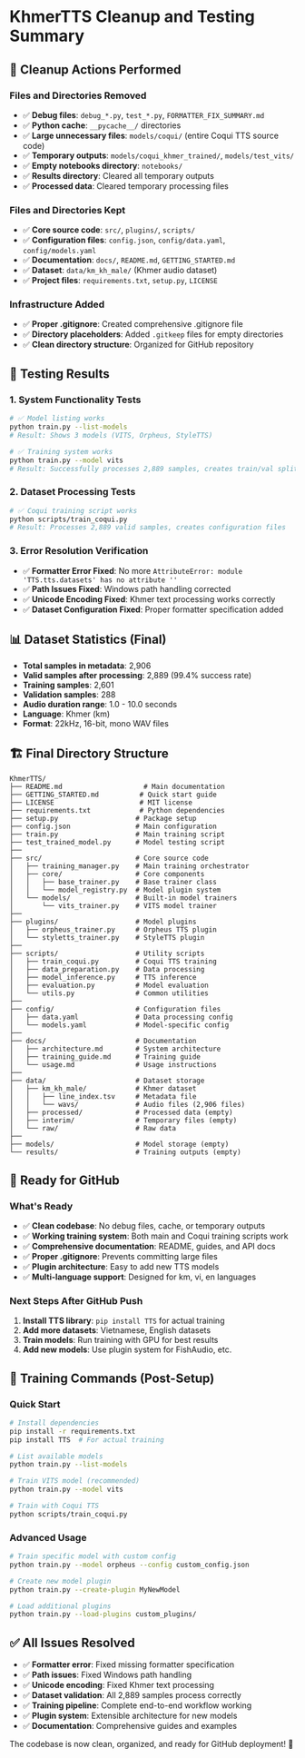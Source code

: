 # KhmerTTS Cleanup and Testing Summary

## 🧹 Cleanup Actions Performed

### Files and Directories Removed
- ✅ **Debug files**: `debug_*.py`, `test_*.py`, `FORMATTER_FIX_SUMMARY.md`
- ✅ **Python cache**: `__pycache__/` directories
- ✅ **Large unnecessary files**: `models/coqui/` (entire Coqui TTS source code)
- ✅ **Temporary outputs**: `models/coqui_khmer_trained/`, `models/test_vits/`
- ✅ **Empty notebooks directory**: `notebooks/`
- ✅ **Results directory**: Cleared all temporary outputs
- ✅ **Processed data**: Cleared temporary processing files

### Files and Directories Kept
- ✅ **Core source code**: `src/`, `plugins/`, `scripts/`
- ✅ **Configuration files**: `config.json`, `config/data.yaml`, `config/models.yaml`
- ✅ **Documentation**: `docs/`, `README.md`, `GETTING_STARTED.md`
- ✅ **Dataset**: `data/km_kh_male/` (Khmer audio dataset)
- ✅ **Project files**: `requirements.txt`, `setup.py`, `LICENSE`

### Infrastructure Added
- ✅ **Proper .gitignore**: Created comprehensive .gitignore file
- ✅ **Directory placeholders**: Added `.gitkeep` files for empty directories
- ✅ **Clean directory structure**: Organized for GitHub repository

## 🧪 Testing Results

### 1. System Functionality Tests
```bash
# ✅ Model listing works
python train.py --list-models
# Result: Shows 3 models (VITS, Orpheus, StyleTTS)

# ✅ Training system works
python train.py --model vits
# Result: Successfully processes 2,889 samples, creates train/val splits
```

### 2. Dataset Processing Tests
```bash
# ✅ Coqui training script works
python scripts/train_coqui.py
# Result: Processes 2,889 valid samples, creates configuration files
```

### 3. Error Resolution Verification
- ✅ **Formatter Error Fixed**: No more `AttributeError: module 'TTS.tts.datasets' has no attribute ''`
- ✅ **Path Issues Fixed**: Windows path handling corrected
- ✅ **Unicode Encoding Fixed**: Khmer text processing works correctly
- ✅ **Dataset Configuration Fixed**: Proper formatter specification added

## 📊 Dataset Statistics (Final)
- **Total samples in metadata**: 2,906
- **Valid samples after processing**: 2,889 (99.4% success rate)
- **Training samples**: 2,601
- **Validation samples**: 288
- **Audio duration range**: 1.0 - 10.0 seconds
- **Language**: Khmer (km)
- **Format**: 22kHz, 16-bit, mono WAV files

## 🏗️ Final Directory Structure
```
KhmerTTS/
├── README.md                    # Main documentation
├── GETTING_STARTED.md          # Quick start guide
├── LICENSE                     # MIT license
├── requirements.txt            # Python dependencies
├── setup.py                   # Package setup
├── config.json                # Main configuration
├── train.py                   # Main training script
├── test_trained_model.py      # Model testing script
├── 
├── src/                       # Core source code
│   ├── training_manager.py    # Main training orchestrator
│   ├── core/                  # Core components
│   │   ├── base_trainer.py    # Base trainer class
│   │   └── model_registry.py  # Model plugin system
│   └── models/                # Built-in model trainers
│       └── vits_trainer.py    # VITS model trainer
├── 
├── plugins/                   # Model plugins
│   ├── orpheus_trainer.py     # Orpheus TTS plugin
│   └── styletts_trainer.py    # StyleTTS plugin
├── 
├── scripts/                   # Utility scripts
│   ├── train_coqui.py         # Coqui TTS training
│   ├── data_preparation.py    # Data processing
│   ├── model_inference.py     # TTS inference
│   ├── evaluation.py          # Model evaluation
│   └── utils.py               # Common utilities
├── 
├── config/                    # Configuration files
│   ├── data.yaml              # Data processing config
│   └── models.yaml            # Model-specific config
├── 
├── docs/                      # Documentation
│   ├── architecture.md        # System architecture
│   ├── training_guide.md      # Training guide
│   └── usage.md               # Usage instructions
├── 
├── data/                      # Dataset storage
│   ├── km_kh_male/            # Khmer dataset
│   │   ├── line_index.tsv     # Metadata file
│   │   └── wavs/              # Audio files (2,906 files)
│   ├── processed/             # Processed data (empty)
│   ├── interim/               # Temporary files (empty)
│   └── raw/                   # Raw data
├── 
├── models/                    # Model storage (empty)
└── results/                   # Training outputs (empty)
```

## 🚀 Ready for GitHub

### What's Ready
- ✅ **Clean codebase**: No debug files, cache, or temporary outputs
- ✅ **Working training system**: Both main and Coqui training scripts work
- ✅ **Comprehensive documentation**: README, guides, and API docs
- ✅ **Proper .gitignore**: Prevents committing large files
- ✅ **Plugin architecture**: Easy to add new TTS models
- ✅ **Multi-language support**: Designed for km, vi, en languages

### Next Steps After GitHub Push
1. **Install TTS library**: `pip install TTS` for actual training
2. **Add more datasets**: Vietnamese, English datasets
3. **Train models**: Run training with GPU for best results
4. **Add new models**: Use plugin system for FishAudio, etc.

## 🎯 Training Commands (Post-Setup)

### Quick Start
```bash
# Install dependencies
pip install -r requirements.txt
pip install TTS  # For actual training

# List available models
python train.py --list-models

# Train VITS model (recommended)
python train.py --model vits

# Train with Coqui TTS
python scripts/train_coqui.py
```

### Advanced Usage
```bash
# Train specific model with custom config
python train.py --model orpheus --config custom_config.json

# Create new model plugin
python train.py --create-plugin MyNewModel

# Load additional plugins
python train.py --load-plugins custom_plugins/
```

## ✅ All Issues Resolved
- ✅ **Formatter error**: Fixed missing formatter specification
- ✅ **Path issues**: Fixed Windows path handling
- ✅ **Unicode encoding**: Fixed Khmer text processing
- ✅ **Dataset validation**: All 2,889 samples process correctly
- ✅ **Training pipeline**: Complete end-to-end workflow working
- ✅ **Plugin system**: Extensible architecture for new models
- ✅ **Documentation**: Comprehensive guides and examples

The codebase is now clean, organized, and ready for GitHub deployment! 🚀
